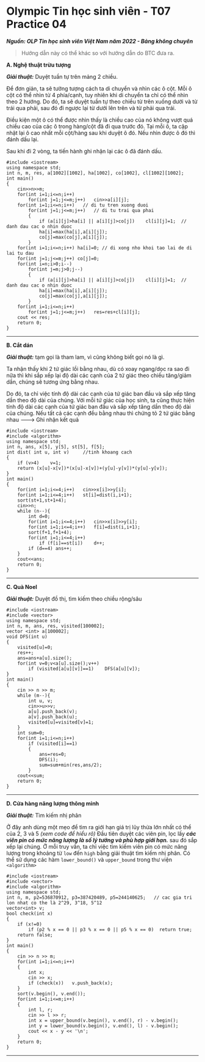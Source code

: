 
# Olympic Tin học sinh viên - T07 Practice 04
***Nguồn: OLP Tin học sinh viên Việt Nam năm 2022 - Bảng không chuyên***
> Hướng dẫn này có thể khác so với hướng dẫn do BTC đưa ra.

**A. Nghệ thuật trừu tượng**

***_Giải thuật:_*** Duyệt tuần tự trên mảng 2 chiều.

Để đơn giản, ta sẽ tưởng tượng cách ta di chuyển và nhìn các ô cột. Mỗi ô cột có thể nhìn từ 4 phía/cạnh, tuy nhiên khi di chuyển ta chỉ có thể nhìn theo 2 hướng. Do đó, ta sẽ duyệt tuần tự theo chiều từ trên xuống dưới và từ trái qua phải, sau đó đi ngược lại từ dưới lên trên và từ phải qua trái.

Điều kiện một ô có thể được nhìn thấy là chiều cao của nó không vượt quá chiều cao của các ô trong hàng/cột đã đi qua trước đó. Tại mỗi ô, ta cập nhật lại ô cao nhất mỗi cột/hàng sau khi duyệt ô đó. Nếu nhìn được ô đó thì đánh dấu lại.

Sau khi đi 2 vòng, ta tiến hành ghi nhận lại các ô đã đánh dấu.
```
#include <iostream>
using namespace std;
int n, m, res, a[1002][1002], ha[1002], co[1002], cl[1002][1002];
int main()
{
    cin>>n>>m;
    for(int i=1;i<=n;i++)
        for(int j=1;j<=m;j++)   cin>>a[i][j];
    for(int i=1;i<=n;i++)	// di tu tren xuong duoi
        for(int j=1;j<=m;j++)	// di tu trai qua phai
        {
            if (a[i][j]>ha[i] || a[i][j]>co[j])    cl[i][j]=1;	// danh dau cac o nhin duoc
            ha[i]=max(ha[i],a[i][j]);	
            co[j]=max(co[j],a[i][j]);
        }
    for(int i=1;i<=n;i++) ha[i]=0; // di xong nho khoi tao lai de di lai tu dau
    for(int j=1;j<=m;j++) co[j]=0;
    for(int i=n;i>0;i--)
        for(int j=m;j>0;j--)
        {
            if (a[i][j]>ha[i] || a[i][j]>co[j])    cl[i][j]=1;	// danh dau cac o nhin duoc
            ha[i]=max(ha[i],a[i][j]);
            co[j]=max(co[j],a[i][j]);
        }
    for(int i=1;i<=n;i++)
        for(int j=1;j<=m;j++)	res=res+cl[i][j];
    cout << res;
    return 0;
}
```
---

**B. Cắt dán**

***_Giải thuật:_*** tạm gọi là tham lam, vì cũng không biết gọi nó là gì.

Ta nhận thấy khi 2 tứ giác lồi bằng nhau, dù có xoay ngang/dọc ra sao đi nữa thì khi sắp xếp lại độ dài các cạnh của 2 tứ giác theo chiều tăng/giảm dần, chúng sẽ tương ứng bằng nhau.

Do đó, ta chỉ việc tính độ dài các cạnh của tứ giác ban đầu và sắp xếp tăng dần theo độ dài của chúng. Với mỗi tứ giác của học sinh, ta cũng thực hiện tính độ dài các cạnh của tứ giác ban đầu và sắp xếp tăng dần theo độ dài của chúng. Nếu tất cả các cạnh đều bằng nhau thì chứng tỏ 2 tứ giác bằng nhau ---> Ghi nhận kết quả
```
#include <iostream>
#include <algorithm>
using namespace std;
int n, ans, x[5], y[5], st[5], f[5];
int dist( int u, int v)     //tinh khoang cach
{
	if (v>4)    v=1;
	return (x[u]-x[v])*(x[u]-x[v])+(y[u]-y[v])*(y[u]-y[v]);
}
int main()
{
	for(int i=1;i<=4;i++)   cin>>x[i]>>y[i];
	for(int i=1;i<=4;i++)   st[i]=dist(i,i+1);
	sort(st+1,st+1+4);
	cin>>n;
	while (n--){
		int d=0;
		for(int i=1;i<=4;i++)   cin>>x[i]>>y[i];
		for(int i=1;i<=4;i++)   f[i]=dist(i,i+1);
		sort(f+1,f+1+4);
		for(int i=1;i<=4;i++)
            if (f[i]==st[i])    d++;
		if (d==4) ans++;
	}
	cout<<ans;
    return 0;
}
```
---
**C. Quà Noel**

***_Giải thuật:_*** Duyệt đồ thị, tìm kiếm theo chiều rộng/sâu
```
#include <iostream>
#include <vector>
using namespace std;
int n, m, ans, res, visited[100002];
vector <int> a[100002];
void DFS(int u)
{
    visited[u]=0;
    res++;
    ans=ans+a[u].size();
    for(int v=0;v<a[u].size();v++)
        if (visited[a[u][v]]==1)    DFS(a[u][v]);
}
int main()
{
    cin >> n >> m;
    while (m--){
        int u, v;
        cin>>u>>v;
        a[u].push_back(v);
        a[v].push_back(u);
        visited[u]=visited[v]=1;
    }
    int sum=0;
    for(int i=1;i<=n;i++)
        if (visited[i]==1)
        {
            ans=res=0;
            DFS(i);
            sum=sum+min(res,ans/2);
        }
    cout<<sum;
    return 0;
}
```
---
**D. Cửa hàng năng lượng thông minh**

***_Giải thuật:_*** Tìm kiếm nhị phân

Ở đây anh dùng một mẹo để tìm ra giới hạn giá trị lũy thừa lớn nhất có thể của 2, 3 và 5 *(xem code để hiểu rõ)*
Đầu tiên duyệt các viên pin, lọc lấy ***_các viên pin có mức năng lượng là số lý tưởng và phù hợp giới hạn._*** sau đó sắp xếp lại chúng.
Ở mỗi truy vấn, ta chỉ việc tìm kiếm viên pin có mức năng lượng trong khoảng từ ```low``` đến ```high``` bằng giải thuật tìm kiếm nhị phân.
Có thể sử dụng các hàm ```lower_bound()``` và ```upper_bound``` trong thư viện ```<algorithm>```
```
#include <iostream>
#include <vector>
#include <algorithm>
using namespace std;
int n, m, p2=536870912, p3=387420489, p5=244140625;   // cac gia tri lon nhat co the là 2^29, 3^18, 5^12
vector<int> v;
bool check(int x) 
{
    if (x!=0)
        if (p2 % x == 0 || p3 % x == 0 || p5 % x == 0)  return true;
    return false;
}
int main()
{
    cin >> n >> m;
    for(int i=1;i<=n;i++) 
    {
        int x;
        cin >> x;
        if (check(x))   v.push_back(x);
    }
    sort(v.begin(), v.end());
    for(int i=1;i<=m;i++) 
    {
        int l, r;
        cin >> l >> r;
        int x = upper_bound(v.begin(), v.end(), r) - v.begin();
        int y = lower_bound(v.begin(), v.end(), l) - v.begin();
        cout << x - y << '\n';
    }
    return 0;
}
```
---
